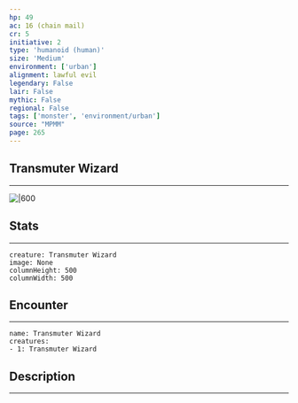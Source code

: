 ```yaml
---
hp: 49
ac: 16 (chain mail)
cr: 5
initiative: 2
type: 'humanoid (human)'    
size: 'Medium'
environment: ['urban']
alignment: lawful evil
legendary: False
lair: False
mythic: False
regional: False
tags: ['monster', 'environment/urban']
source: "MPMM"
page: 265
---
```


## Transmuter Wizard
---

![|600](D:/Program%20Files/5e.tools/img/bestiary/MPMM/Transmuter%20Wizard.webp)

## Stats
---

```statblock
creature: Transmuter Wizard
image: None
columnHeight: 500
columnWidth: 500
```

## Encounter
---

```encounter-table
name: Transmuter Wizard
creatures:
- 1: Transmuter Wizard
```

## Description
---




